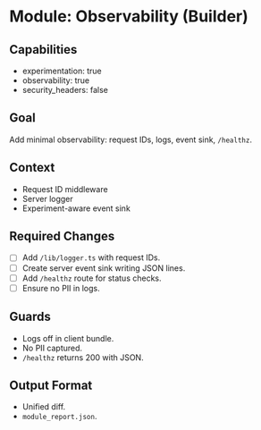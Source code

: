 # Module: Observability (Builder)

## Capabilities
- experimentation: true
- observability: true
- security_headers: false

## Goal
Add minimal observability: request IDs, logs, event sink, `/healthz`.

## Context
- Request ID middleware
- Server logger
- Experiment-aware event sink

## Required Changes
- [ ] Add `/lib/logger.ts` with request IDs.
- [ ] Create server event sink writing JSON lines.
- [ ] Add `/healthz` route for status checks.
- [ ] Ensure no PII in logs.

## Guards
- Logs off in client bundle.
- No PII captured.
- `/healthz` returns 200 with JSON.

## Output Format
- Unified diff.
- `module_report.json`.
